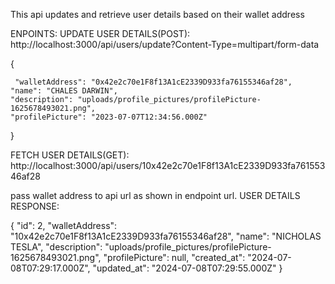 This api updates and retrieve user details based on their wallet address

ENPOINTS:
UPDATE USER DETAILS(POST):
http://localhost:3000/api/users/update?Content-Type=multipart/form-data

{

     "walletAddress": "0x42e2c70e1F8f13A1cE2339D933fa76155346af28",
    "name": "CHALES DARWIN",
    "description": "uploads/profile_pictures/profilePicture-1625678493021.png",
    "profilePicture": "2023-07-07T12:34:56.000Z"
}

FETCH USER DETAILS(GET):
http://localhost:3000/api/users/10x42e2c70e1F8f13A1cE2339D933fa76155346af28

pass wallet address to api url as shown in endpoint url.
USER DETAILS RESPONSE:

{
    "id": 2,
    "walletAddress": "10x42e2c70e1F8f13A1cE2339D933fa76155346af28",
    "name": "NICHOLAS TESLA",
    "description": "uploads/profile_pictures/profilePicture-1625678493021.png",
    "profilePicture": null,
    "created_at": "2024-07-08T07:29:17.000Z",
    "updated_at": "2024-07-08T07:29:55.000Z"
}
